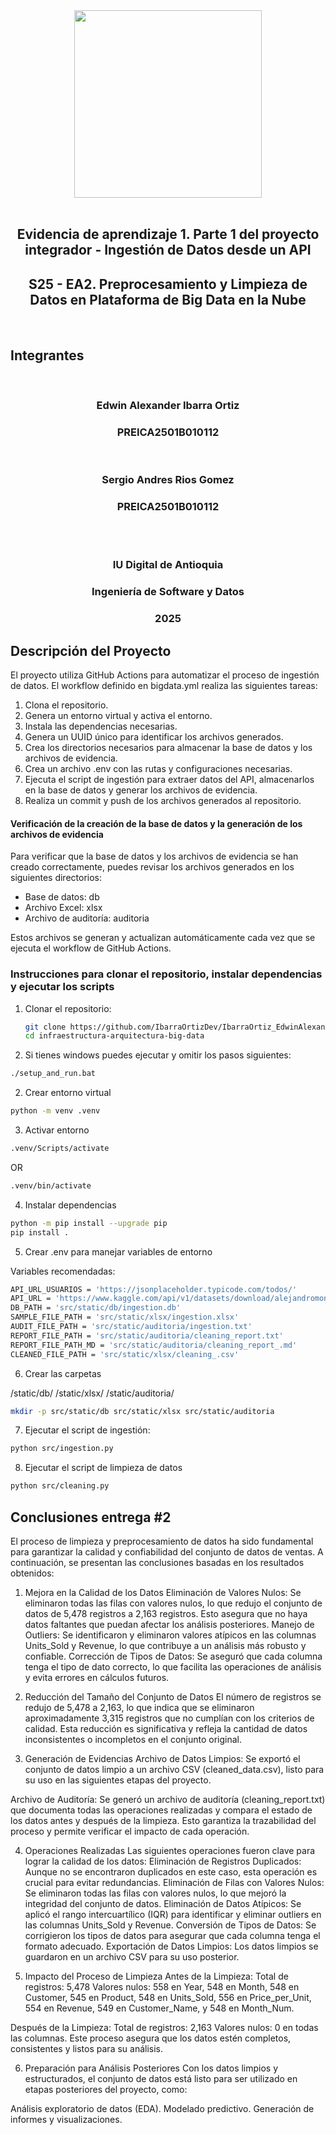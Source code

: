 <div style="text-align:center">
<img style="width:300px" src="https://www.iudigital.edu.co/images/11.-IU-DIGITAL.png"/>
</div>

<br/>

<div style="text-align:center">
 <h2>Evidencia de aprendizaje 1. Parte 1 del proyecto integrador - Ingestión de Datos desde un API</h2>
</div>
<div style="text-align:center">
 <h2>S25 - EA2. Preprocesamiento y Limpieza de Datos en Plataforma de Big Data en la Nube</h2>
</div>
<br/>

## Integrantes
<br/>
<div style="text-align:center">
 <h3>Edwin Alexander Ibarra Ortiz</h3>
 <h3>PREICA2501B010112</h3>
</div>
<br/>
<div style="text-align:center">
 <h3>Sergio Andres Rios Gomez</h3>
 <h3>PREICA2501B010112</h3>
</div>
<br/>
<br/>

<div style="text-align:center">
 <h3>IU Digital de Antioquia</h3>
 <h3>Ingeniería de Software y Datos</h3>
 <h3>2025</h3>
</div>

## Descripción del Proyecto

El proyecto utiliza GitHub Actions para automatizar el proceso de ingestión de datos. El workflow definido en bigdata.yml realiza las siguientes tareas:

1. Clona el repositorio.
2. Genera un entorno virtual y activa el entorno.
3. Instala las dependencias necesarias.
4. Genera un UUID único para identificar los archivos generados.
5. Crea los directorios necesarios para almacenar la base de datos y los archivos de evidencia.
6. Crea un archivo .env con las rutas y configuraciones necesarias.
7. Ejecuta el script de ingestión para extraer datos del API, almacenarlos en la base de datos y generar los archivos de evidencia.
8. Realiza un commit y push de los archivos generados al repositorio.

#### Verificación de la creación de la base de datos y la generación de los archivos de evidencia
Para verificar que la base de datos y los archivos de evidencia se han creado correctamente, puedes revisar los archivos generados en los siguientes directorios:

- Base de datos: db
- Archivo Excel: xlsx
- Archivo de auditoría: auditoria

Estos archivos se generan y actualizan automáticamente cada vez que se ejecuta el workflow de GitHub Actions.

### Instrucciones para clonar el repositorio, instalar dependencias y ejecutar los scripts

1. Clonar el repositorio:
   ```sh
   git clone https://github.com/IbarraOrtizDev/IbarraOrtiz_EdwinAlexander_infraestructura-arquitectura-big-data
   cd infraestructura-arquitectura-big-data
   ```
2. Si tienes windows puedes ejecutar y omitir los pasos siguientes:
```sh
./setup_and_run.bat
```

2. Crear entorno virtual

```sh
python -m venv .venv
```

3. Activar entorno

```sh
.venv/Scripts/activate
```
OR
```BASH
.venv/bin/activate
```

4. Instalar dependencias

```sh
python -m pip install --upgrade pip
pip install .
```

5. Crear .env para manejar variables de entorno

Variables recomendadas:

```sh
API_URL_USUARIOS = 'https://jsonplaceholder.typicode.com/todos/'
API_URL = 'https://www.kaggle.com/api/v1/datasets/download/alejandromontero1/ventas'
DB_PATH = 'src/static/db/ingestion.db'
SAMPLE_FILE_PATH = 'src/static/xlsx/ingestion.xlsx'
AUDIT_FILE_PATH = 'src/static/auditoria/ingestion.txt'
REPORT_FILE_PATH = 'src/static/auditoria/cleaning_report.txt'
REPORT_FILE_PATH_MD = 'src/static/auditoria/cleaning_report_.md'
CLEANED_FILE_PATH = 'src/static/xlsx/cleaning_.csv'
```

6. Crear las carpetas 

/static/db/
/static/xlsx/
/static/auditoria/

```sh
mkdir -p src/static/db src/static/xlsx src/static/auditoria
```

7. Ejecutar el script de ingestión:

```sh
python src/ingestion.py
```

8. Ejecutar el script de limpieza de datos

```sh
python src/cleaning.py
```

## Conclusiones entrega #2

El proceso de limpieza y preprocesamiento de datos ha sido fundamental para garantizar la calidad y confiabilidad del conjunto de datos de ventas. A continuación, se presentan las conclusiones basadas en los resultados obtenidos:

1. Mejora en la Calidad de los Datos
Eliminación de Valores Nulos: Se eliminaron todas las filas con valores nulos, lo que redujo el conjunto de datos de 5,478 registros a 2,163 registros. Esto asegura que no haya datos faltantes que puedan afectar los análisis posteriores.
Manejo de Outliers: Se identificaron y eliminaron valores atípicos en las columnas Units_Sold y Revenue, lo que contribuye a un análisis más robusto y confiable.
Corrección de Tipos de Datos: Se aseguró que cada columna tenga el tipo de dato correcto, lo que facilita las operaciones de análisis y evita errores en cálculos futuros.

2. Reducción del Tamaño del Conjunto de Datos
El número de registros se redujo de 5,478 a 2,163, lo que indica que se eliminaron aproximadamente 3,315 registros que no cumplían con los criterios de calidad. Esta reducción es significativa y refleja la cantidad de datos inconsistentes o incompletos en el conjunto original.

3. Generación de Evidencias
Archivo de Datos Limpios: Se exportó el conjunto de datos limpio a un archivo CSV (cleaned_data.csv), listo para su uso en las siguientes etapas del proyecto.

Archivo de Auditoría: Se generó un archivo de auditoría (cleaning_report.txt) que documenta todas las operaciones realizadas y compara el estado de los datos antes y después de la limpieza. Esto garantiza la trazabilidad del proceso y permite verificar el impacto de cada operación.

4. Operaciones Realizadas
Las siguientes operaciones fueron clave para lograr la calidad de los datos:
Eliminación de Registros Duplicados: Aunque no se encontraron duplicados en este caso, esta operación es crucial para evitar redundancias.
Eliminación de Filas con Valores Nulos: Se eliminaron todas las filas con valores nulos, lo que mejoró la integridad del conjunto de datos.
Eliminación de Datos Atípicos: Se aplicó el rango intercuartílico (IQR) para identificar y eliminar outliers en las columnas Units_Sold y Revenue.
Conversión de Tipos de Datos: Se corrigieron los tipos de datos para asegurar que cada columna tenga el formato adecuado.
Exportación de Datos Limpios: Los datos limpios se guardaron en un archivo CSV para su uso posterior.

5. Impacto del Proceso de Limpieza
Antes de la Limpieza:
Total de registros: 5,478
Valores nulos: 558 en Year, 548 en Month, 548 en Customer, 545 en Product, 548 en Units_Sold, 556 en Price_per_Unit, 554 en Revenue, 549 en Customer_Name, y 548 en Month_Num.

Después de la Limpieza:
Total de registros: 2,163
Valores nulos: 0 en todas las columnas.
Este proceso asegura que los datos estén completos, consistentes y listos para su análisis.

6. Preparación para Análisis Posteriores
Con los datos limpios y estructurados, el conjunto de datos está listo para ser utilizado en etapas posteriores del proyecto, como:

Análisis exploratorio de datos (EDA).
Modelado predictivo.
Generación de informes y visualizaciones.